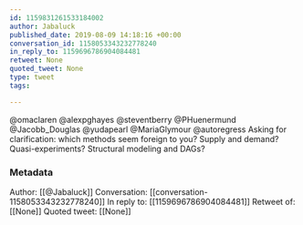 ```yaml
---
id: 1159831261533184002
author: Jabaluck
published_date: 2019-08-09 14:18:16 +00:00
conversation_id: 1158053343232778240
in_reply_to: 1159696786904084481
retweet: None
quoted_tweet: None
type: tweet
tags:

---
```


@omaclaren @alexpghayes @steventberry @PHuenermund @Jacobb_Douglas @yudapearl @MariaGlymour @autoregress Asking for clarification: which methods seem foreign to you? Supply and demand? Quasi-experiments? Structural modeling and DAGs?

### Metadata

Author: [[@Jabaluck]]
Conversation: [[conversation-1158053343232778240]]
In reply to: [[1159696786904084481]]
Retweet of: [[None]]
Quoted tweet: [[None]]
